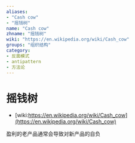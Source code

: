 ```yaml
---
aliases:
- "Cash cow"
- "摇钱树"
name: "Cash cow"
zhname: "摇钱树"
wiki: "https://en.wikipedia.org/wiki/Cash_cow"
groups: "组织结构"
category:
- 反面模式
- antipattern
- 方法论
---
```


# 摇钱树

* [wiki:https://en.wikipedia.org/wiki/Cash_cow](https://en.wikipedia.org/wiki/Cash_cow)

盈利的老产品通常会导致对新产品的自负